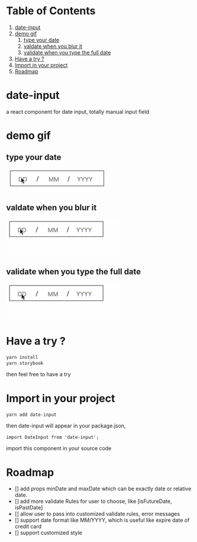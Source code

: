 
# Table of Contents

1.  [date-input](#org7c2842b)
2.  [demo gif](#orga12a94d)
    1.  [type your date](#org2ff6079)
    2.  [valdate when you blur it](#org6354731)
    3.  [validate when you type the full date](#orgd4b87a7)
3.  [Have a try ?](#org0de88e3)
4.  [Import in your project](#org4279f42)
5.  [Roadmap](#org8ecec38)


<a id="org7c2842b"></a>

# date-input

a react component for date input, totally manual input field


<a id="orga12a94d"></a>

# demo gif


<a id="org2ff6079"></a>

## type your date

![img](doc/dateInput.gif)


<a id="org6354731"></a>

## valdate when you blur it

![img](doc/dateInput-validateOnBlur.gif)


<a id="orgd4b87a7"></a>

## validate when you type the full date

![img](doc/dateInput-validateOnFinish.gif)


<a id="org0de88e3"></a>

# Have a try ?

    yarn install
    yarn storybook

then feel free to have a try


<a id="org4279f42"></a>

# Import in your project

    yarn add date-input

then date-input will appear in your package.json,

    import DateInput from 'date-input';

import this component in your source code


<a id="org8ecec38"></a>

# Roadmap

-   [] add props minDate and maxDate which can be exactly date or relative date.
-   [] add more validate Rules for user to choose, like [isFutureDate, isPastDate]
-   [] allow user to pass into customized validate rules, error messages
-   [] support date format like MM/YYYY, which is useful like expire date of credit card
-   [] support customized style

